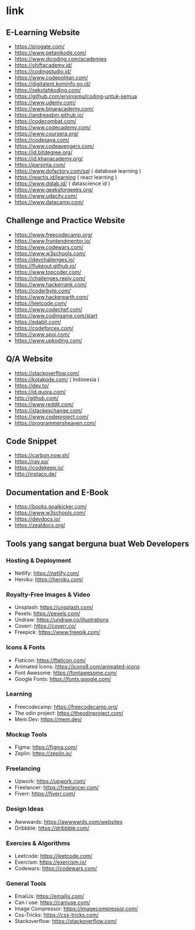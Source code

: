 # link

## E-Learning Website

- https://progate.com/
- https://www.petanikode.com/
- https://www.dicoding.com/academies
- https://shiftacademy.id/
- https://codingstudio.id/
- https://www.codepolitan.com/
- https://digitalent.kominfo.go.id/ 
- https://sekolahkoding.com/ 
- https://github.com/ervinismu/coding-untuk-semua
- https://www.udemy.com/ 
- https://www.binaracademy.com/ 
- https://andreasbm.github.io/
- https://codecombat.com/
- https://www.codecademy.com/
- https://www.coursera.org/
- https://codesaya.com/
- https://www.codeavengers.com/
- https://id.bitdegree.org/
- https://id.khanacademy.org/
- https://parsinta.com/
- https://www.dofactory.com/sql ( database learning )
- https://reactjs.id/learning ( react learning )
- https://www.dqlab.id/ ( datascience id )
- https://www.geeksforgeeks.org/
- https://www.udacity.com/
- https://www.datacamp.com/


## Challenge and Practice Website
- https://www.freecodecamp.org/
- https://www.frontendmentor.io/
- https://www.codewars.com/
- https://www.w3schools.com/
- https://devchallenges.io/
- https://flukeout.github.io/
- https://www.topcoder.com/
- https://challenges.reply.com/
- https://www.hackerrank.com/
- https://coderbyte.com/
- https://www.hackerearth.com/
- https://leetcode.com/
- https://www.codechef.com/
- https://www.codingame.com/start
- https://edabit.com/
- https://codeforces.com/
- https://www.spoj.com/
- https://www.upkoding.com/


## Q/A Website
- https://stackoverflow.com/
- https://kotakode.com/ ( Indonesia )
- https://dev.to/
- https://id.quora.com/
- http://github.com/
- https://www.reddit.com/
- https://stackexchange.com/
- https://www.codeproject.com/
- https://programmersheaven.com/


## Code Snippet
- https://carbon.now.sh/
- https://ray.so/
- https://codekeep.io/
- http://instaco.de/

## Documentation and E-Book
- https://books.goalkicker.com/
- https://www.w3schools.com/
- https://devdocs.io/
- https://zealdocs.org/


## Tools yang sangat berguna buat Web Developers

### Hosting & Deployment
   - Netlify: https://netlify.com/
   - Heroku: https://heroku.com/
        
### Royalty-Free Images & Video
   - Unsplash: https://unsplash.com/
   - Pexels: https://pexels.com/
   - Undraw: https://undraw.co/illustrations
   - Coverr: https://coverr.co/
   - Freepick: https://www.freepik.com/

### Icons & Fonts
   - Flaticon: https://flaticon.com/
   - Animated Icons: https://icons8.com/animated-icons
   - Font Awesome: https://fontawesome.com/
   - Google Fonts: https://fonts.google.com/

### Learning
   - Freecodecamp: https://freecodecamp.org/
   - The odin project: https://theodinproject.com/
   - Mem.Dev: https://mem.dev/

### Mockup Tools
   - Figma: https://figma.com/
   - Zeplin: https://zeplin.io/

### Freelancing
   - Upwork: https://upwork.com/
   - Freelancer: https://freelancer.com/
   - Fiverr: https://fiverr.com/

### Design Ideas
   - Awwwards: https://awwwards.com/websites
   - Dribbble: https://dribbble.com/

### Exercies & Algorithms
   - Leetcode: https://leetcode.com/
   - Exercism: https://exercism.io/
   - Codewars: https://codewars.com/

### General Tools
   - EmailJs: https://emailjs.com/
   - Can i use: https://caniuse.com/
   - Image Compressor: https://imagecompressor.com/
   - Css-Tricks: https://css-tricks.com/
   - Stackoverflow: https://stackoverflow.com/

